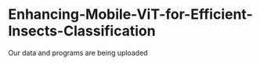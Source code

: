 # Enhancing-Mobile-ViT-for-Efficient-Insects-Classification
Our data and programs are being uploaded
